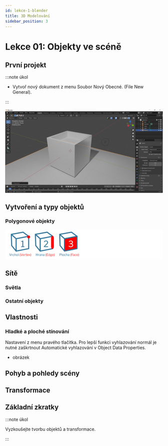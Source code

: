```yaml
---
id: lekce-1-blender
title: 3D Modelování
sidebar_position: 3
---
```


# Lekce 01: Objekty ve scéně

## První projekt
:::note úkol

- Vytvoř nový dokument z menu Soubor Nový Obecné. (File New General).

:::

![image](./images/blender-screen.png)
## Vytvoření a typy objektů

### Polygonové objekty
![image](../img/blender01-edit.svg)
## Sítě

### Světla
### Ostatní objekty

## Vlastnosti
### Hladké a ploché stínování
Nastavení z menu pravého tlačítka.
Pro lepší funkci vyhlazování normál je nutné zaškrtnout Automatické vyhlazování v Object Data Properties.

- obrázek

## Pohyb a pohledy scény

## Transformace

## Základní zkratky


:::note úkol

Vyzkoušejte tvorbu objektů a transformace.

:::
